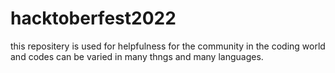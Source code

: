 # hacktoberfest2022
this repositery is used for helpfulness for the community in the coding world and codes can be varied in many thngs and many languages.
